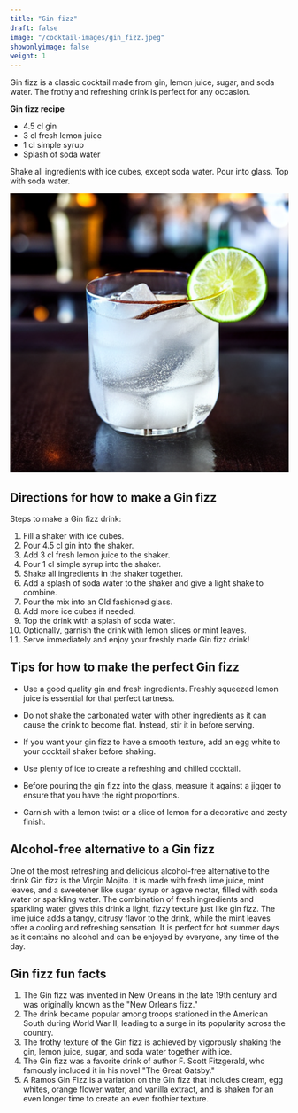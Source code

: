 ```yaml
---
title: "Gin fizz"
draft: false
image: "/cocktail-images/gin_fizz.jpeg"
showonlyimage: false
weight: 1
---
```


Gin fizz is a classic cocktail made from gin, lemon juice, sugar, and soda water. The frothy and refreshing drink is perfect for any occasion.

<!--more-->

**Gin fizz recipe**

- 4.5 cl gin
- 3 cl fresh lemon juice
- 1 cl simple syrup
- Splash of soda water


Shake all ingredients with ice cubes, except soda water. Pour into glass. Top with soda water.

![](/cocktail-images/gin_fizz.jpeg)


## Directions for how to make a Gin fizz

Steps to make a Gin fizz drink:

1. Fill a shaker with ice cubes.
2. Pour 4.5 cl gin into the shaker.
3. Add 3 cl fresh lemon juice to the shaker.
4. Pour 1 cl simple syrup into the shaker.
5. Shake all ingredients in the shaker together.
6. Add a splash of soda water to the shaker and give a light shake to combine.
7. Pour the mix into an Old fashioned glass.
8. Add more ice cubes if needed.
9. Top the drink with a splash of soda water.
10. Optionally, garnish the drink with lemon slices or mint leaves.
11. Serve immediately and enjoy your freshly made Gin fizz drink!

## Tips for how to make the perfect Gin fizz

- Use a good quality gin and fresh ingredients. Freshly squeezed lemon juice is essential for that perfect tartness.

- Do not shake the carbonated water with other ingredients as it can cause the drink to become flat. Instead, stir it in before serving.

- If you want your gin fizz to have a smooth texture, add an egg white to your cocktail shaker before shaking.

- Use plenty of ice to create a refreshing and chilled cocktail. 

- Before pouring the gin fizz into the glass, measure it against a jigger to ensure that you have the right proportions.

- Garnish with a lemon twist or a slice of lemon for a decorative and zesty finish.

## Alcohol-free alternative to a Gin fizz

One of the most refreshing and delicious alcohol-free alternative to the drink Gin fizz is the Virgin Mojito. It is made with fresh lime juice, mint leaves, and a sweetener like sugar syrup or agave nectar, filled with soda water or sparkling water. The combination of fresh ingredients and sparkling water gives this drink a light, fizzy texture just like gin fizz. The lime juice adds a tangy, citrusy flavor to the drink, while the mint leaves offer a cooling and refreshing sensation. It is perfect for hot summer days as it contains no alcohol and can be enjoyed by everyone, any time of the day.

## Gin fizz fun facts

1. The Gin fizz was invented in New Orleans in the late 19th century and was originally known as the "New Orleans fizz."
2. The drink became popular among troops stationed in the American South during World War II, leading to a surge in its popularity across the country.
3. The frothy texture of the Gin fizz is achieved by vigorously shaking the gin, lemon juice, sugar, and soda water together with ice.
4. The Gin fizz was a favorite drink of author F. Scott Fitzgerald, who famously included it in his novel "The Great Gatsby."
5. A Ramos Gin Fizz is a variation on the Gin fizz that includes cream, egg whites, orange flower water, and vanilla extract, and is shaken for an even longer time to create an even frothier texture.
